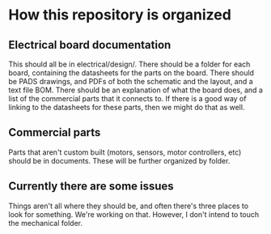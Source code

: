 How this repository is organized
====================

Electrical board documentation
------------------------
This should all be in electrical/design/.
There should be a folder for each board, containing the datasheets for the parts on the board.
There should be PADS drawings, and PDFs of both the schematic and the layout, and a text file BOM.
There should be an explanation of what the board does, and a list of the commercial parts that
it connects to. If there is a good way of linking to the datasheets for these parts, then we
might do that as well.


Commercial parts
-------------------
Parts that aren't custom built (motors, sensors, motor controllers, etc) should be in documents.
These will be further organized by folder.

Currently there are some issues
------------------
Things aren't all where they should be, and often there's three places to look for something.
We're working on that.  However, I don't intend to touch the mechanical folder.

